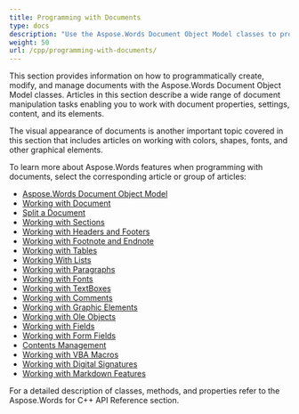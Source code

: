 ```yaml
---
title: Programming with Documents
type: docs
description: "Use the Aspose.Words Document Object Model classes to programmatically create, modify, and manage documents. Work with document properties, settings, and content, as well as with document appearance through the management of colors, shapes, fonts and other graphics."
weight: 50
url: /cpp/programming-with-documents/
---
```


This section provides information on how to programmatically create, modify, and manage documents with the Aspose.Words Document Object Model classes. Articles in this section describe a wide range of document manipulation tasks enabling you to work with document properties, settings, content, and its elements.

The visual appearance of documents is another important topic covered in this section that includes articles on working with colors, shapes, fonts, and other graphical elements.

To learn more about Aspose.Words features when programming with documents, select the corresponding article or group of articles:

- [Aspose.Words Document Object Model](/words/cpp/aspose-words-document-object-model/)
- [Working with Document](/words/cpp/working-with-document/)
- [Split a Document](/words/cpp/split-a-document/)
- [Working with Sections](/words/cpp/working-with-sections/)
- [Working with Headers and Footers](/words/cpp/working-with-headers-and-footers/)
- [Working with Footnote and Endnote](/words/cpp/working-with-footnote-and-endnote/)
- [Working with Tables](/words/cpp/working-with-tables/)
- [Working With Lists](/words/cpp/working-with-lists/)
- [Working with Paragraphs](/words/cpp/working-with-paragraphs/)
- [Working with Fonts](/words/cpp/working-with-fonts/)
- [Working with TextBoxes](/words/cpp/working-with-textboxes/)
- [Working with Comments](/words/cpp/working-with-comments/)
- [Working with Graphic Elements](/words/cpp/working-with-graphic-elements/)
- [Working with Ole Objects](/words/cpp/working-with-ole-objects/)
- [Working with Fields](/words/cpp/working-with-fields/)
- [Working with Form Fields](/words/cpp/working-with-form-fields/)
- [Contents Management](/words/cpp/contents-management/)
- [Working with VBA Macros](/words/cpp/working-with-vba-macros/)
- [Working with Digital Signatures](/words/cpp/working-with-digital-signatures/)
- [Working with Markdown Features](/words/cpp/working-with-markdown-features/)

For a detailed description of classes, methods, and properties refer to the Aspose.Words for C++ API Reference section.